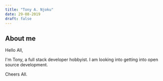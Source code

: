 ```yaml
---
title: "Tony A. Njoku"
date: 29-08-2019
draft: false
---
```


## About me
Hello All,

I'm Tony, a full stack developer hobbyist. I am looking into getting into open source development. 

Cheers All. 
